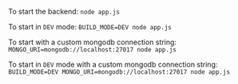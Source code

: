 To start the backend:
`node app.js`

To start in `DEV` mode:
`BUILD_MODE=DEV node app.js`

To start with a custom mongodb connection string:
`MONGO_URI=mongodb://localhost:27017 node app.js`

To start in `DEV` mode with a custom mongodb connection string:
`BUILD_MODE=DEV MONGO_URI=mongodb://localhost:27017 node app.js`
